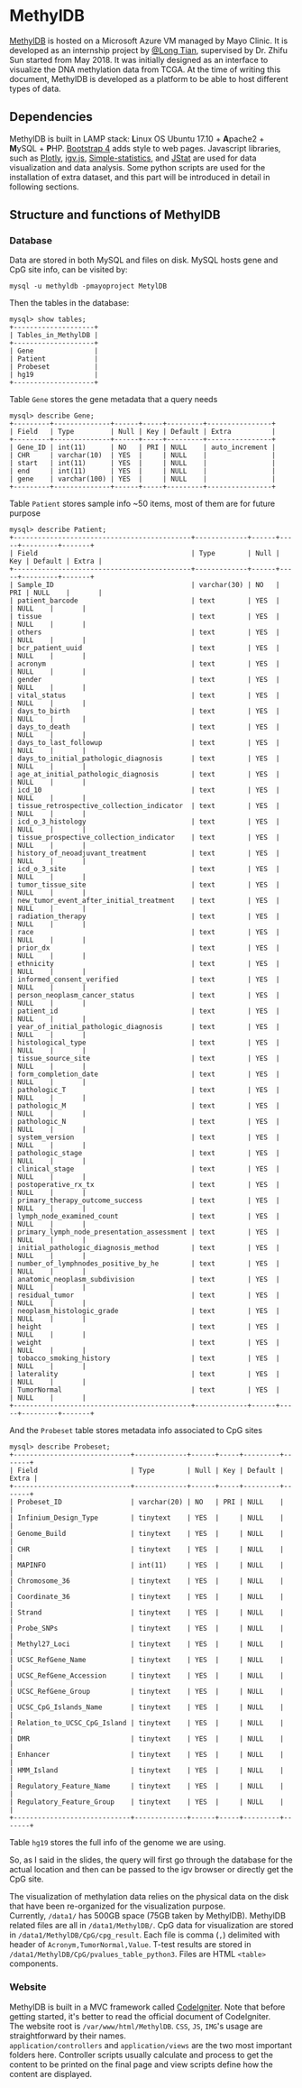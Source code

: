 # MethylDB

[MethylDB](https://methyldb.centralus.cloudapp.azure.com/MethylDB/index.php) is hosted on a Microsoft Azure VM managed by Mayo Clinic. It is developed as an internship project by [@Long Tian](https://github.com/LongTianPy), supervised by Dr. Zhifu Sun started from May 2018.
It was initially designed as an interface to visualize the DNA methylation data from TCGA. At the time of writing this document, MethylDB is developed as a platform to be able to host different types of data.

## Dependencies
MethylDB is built in LAMP stack: **L**inux OS Ubuntu 17.10 + **A**pache2 + **M**ySQL + **P**HP.
[Bootstrap 4](https://getbootstrap.com/) adds style to web pages. Javascript libraries, such as [Plotly](https://plot.ly/javascript/), [igv.js](https://github.com/igvteam/igv.js), [Simple-statistics](https://github.com/simple-statistics/simple-statistics), and [JStat](https://github.com/jstat/jstat) are used for data visualization and data analysis.
Some python scripts are used for the installation of extra dataset, and this part will be introduced in detail in following sections.

## Structure and functions of MethylDB
### Database
Data are stored in both MySQL and files on disk.
MySQL hosts gene and CpG site info, can be visited by:  
```
mysql -u methyldb -pmayoproject MetylDB
```  
Then the tables in the database:  
```
mysql> show tables;
+--------------------+
| Tables_in_MethylDB |
+--------------------+
| Gene               |
| Patient            |
| Probeset           |
| hg19               |
+--------------------+
```
Table `Gene` stores the gene metadata that a query needs  
```
mysql> describe Gene;
+---------+--------------+------+-----+---------+----------------+
| Field   | Type         | Null | Key | Default | Extra          |
+---------+--------------+------+-----+---------+----------------+
| Gene_ID | int(11)      | NO   | PRI | NULL    | auto_increment |
| CHR     | varchar(10)  | YES  |     | NULL    |                |
| start   | int(11)      | YES  |     | NULL    |                |
| end     | int(11)      | YES  |     | NULL    |                |
| gene    | varchar(100) | YES  |     | NULL    |                |
+---------+--------------+------+-----+---------+----------------+
```
Table `Patient` stores sample info ~50 items, most of them are for future purpose  
```
mysql> describe Patient;
+--------------------------------------------+-------------+------+-----+---------+-------+
| Field                                      | Type        | Null | Key | Default | Extra |
+--------------------------------------------+-------------+------+-----+---------+-------+
| Sample_ID                                  | varchar(30) | NO   | PRI | NULL    |       |
| patient_barcode                            | text        | YES  |     | NULL    |       |
| tissue                                     | text        | YES  |     | NULL    |       |
| others                                     | text        | YES  |     | NULL    |       |
| bcr_patient_uuid                           | text        | YES  |     | NULL    |       |
| acronym                                    | text        | YES  |     | NULL    |       |
| gender                                     | text        | YES  |     | NULL    |       |
| vital_status                               | text        | YES  |     | NULL    |       |
| days_to_birth                              | text        | YES  |     | NULL    |       |
| days_to_death                              | text        | YES  |     | NULL    |       |
| days_to_last_followup                      | text        | YES  |     | NULL    |       |
| days_to_initial_pathologic_diagnosis       | text        | YES  |     | NULL    |       |
| age_at_initial_pathologic_diagnosis        | text        | YES  |     | NULL    |       |
| icd_10                                     | text        | YES  |     | NULL    |       |
| tissue_retrospective_collection_indicator  | text        | YES  |     | NULL    |       |
| icd_o_3_histology                          | text        | YES  |     | NULL    |       |
| tissue_prospective_collection_indicator    | text        | YES  |     | NULL    |       |
| history_of_neoadjuvant_treatment           | text        | YES  |     | NULL    |       |
| icd_o_3_site                               | text        | YES  |     | NULL    |       |
| tumor_tissue_site                          | text        | YES  |     | NULL    |       |
| new_tumor_event_after_initial_treatment    | text        | YES  |     | NULL    |       |
| radiation_therapy                          | text        | YES  |     | NULL    |       |
| race                                       | text        | YES  |     | NULL    |       |
| prior_dx                                   | text        | YES  |     | NULL    |       |
| ethnicity                                  | text        | YES  |     | NULL    |       |
| informed_consent_verified                  | text        | YES  |     | NULL    |       |
| person_neoplasm_cancer_status              | text        | YES  |     | NULL    |       |
| patient_id                                 | text        | YES  |     | NULL    |       |
| year_of_initial_pathologic_diagnosis       | text        | YES  |     | NULL    |       |
| histological_type                          | text        | YES  |     | NULL    |       |
| tissue_source_site                         | text        | YES  |     | NULL    |       |
| form_completion_date                       | text        | YES  |     | NULL    |       |
| pathologic_T                               | text        | YES  |     | NULL    |       |
| pathologic_M                               | text        | YES  |     | NULL    |       |
| pathologic_N                               | text        | YES  |     | NULL    |       |
| system_version                             | text        | YES  |     | NULL    |       |
| pathologic_stage                           | text        | YES  |     | NULL    |       |
| clinical_stage                             | text        | YES  |     | NULL    |       |
| postoperative_rx_tx                        | text        | YES  |     | NULL    |       |
| primary_therapy_outcome_success            | text        | YES  |     | NULL    |       |
| lymph_node_examined_count                  | text        | YES  |     | NULL    |       |
| primary_lymph_node_presentation_assessment | text        | YES  |     | NULL    |       |
| initial_pathologic_diagnosis_method        | text        | YES  |     | NULL    |       |
| number_of_lymphnodes_positive_by_he        | text        | YES  |     | NULL    |       |
| anatomic_neoplasm_subdivision              | text        | YES  |     | NULL    |       |
| residual_tumor                             | text        | YES  |     | NULL    |       |
| neoplasm_histologic_grade                  | text        | YES  |     | NULL    |       |
| height                                     | text        | YES  |     | NULL    |       |
| weight                                     | text        | YES  |     | NULL    |       |
| tobacco_smoking_history                    | text        | YES  |     | NULL    |       |
| laterality                                 | text        | YES  |     | NULL    |       |
| TumorNormal                                | text        | YES  |     | NULL    |       |
+--------------------------------------------+-------------+------+-----+---------+-------+
```
And the `Probeset` table stores metadata info associated to CpG sites
```
mysql> describe Probeset;
+-----------------------------+-------------+------+-----+---------+-------+
| Field                       | Type        | Null | Key | Default | Extra |
+-----------------------------+-------------+------+-----+---------+-------+
| Probeset_ID                 | varchar(20) | NO   | PRI | NULL    |       |
| Infinium_Design_Type        | tinytext    | YES  |     | NULL    |       |
| Genome_Build                | tinytext    | YES  |     | NULL    |       |
| CHR                         | tinytext    | YES  |     | NULL    |       |
| MAPINFO                     | int(11)     | YES  |     | NULL    |       |
| Chromosome_36               | tinytext    | YES  |     | NULL    |       |
| Coordinate_36               | tinytext    | YES  |     | NULL    |       |
| Strand                      | tinytext    | YES  |     | NULL    |       |
| Probe_SNPs                  | tinytext    | YES  |     | NULL    |       |
| Methyl27_Loci               | tinytext    | YES  |     | NULL    |       |
| UCSC_RefGene_Name           | tinytext    | YES  |     | NULL    |       |
| UCSC_RefGene_Accession      | tinytext    | YES  |     | NULL    |       |
| UCSC_RefGene_Group          | tinytext    | YES  |     | NULL    |       |
| UCSC_CpG_Islands_Name       | tinytext    | YES  |     | NULL    |       |
| Relation_to_UCSC_CpG_Island | tinytext    | YES  |     | NULL    |       |
| DMR                         | tinytext    | YES  |     | NULL    |       |
| Enhancer                    | tinytext    | YES  |     | NULL    |       |
| HMM_Island                  | tinytext    | YES  |     | NULL    |       |
| Regulatory_Feature_Name     | tinytext    | YES  |     | NULL    |       |
| Regulatory_Feature_Group    | tinytext    | YES  |     | NULL    |       |
+-----------------------------+-------------+------+-----+---------+-------+
```
Table `hg19` stores the full info of the genome we are using.

So, as I said in the slides, the query will first go through the database for the actual location and then can be passed to the igv browser or directly get the CpG site.  

The visualization of methylation data relies on the physical data on the disk that have been re-organized for the visualization purpose.  
Currently, `/data1/` has 500GB space (75GB taken by MethylDB). MethylDB related files are all in `/data1/MethylDB/`. CpG data for visualization are stored in `/data1/MethylDB/CpG/cpg_result`. Each file is comma (`,`) delimited with header of `Acronym,TumorNormal,Value`.
T-test results are stored in `/data1/MethylDB/CpG/pvalues_table_python3`. Files are HTML `<table>` components.
### Website
MethylDB is built in a MVC framework called [CodeIgniter](https://www.codeigniter.com/). Note that before getting started, it's better to read the official document of CodeIgniter.  
The website root is `/var/www/html/MethylDB`. `CSS`, `JS`, `IMG`'s usage are straightforward by their names.  
`application/controllers` and `application/views` are the two most important folders here. Controller scripts usually calculate and process to get the content to be printed on the final page and view scripts define how the content are displayed. 
